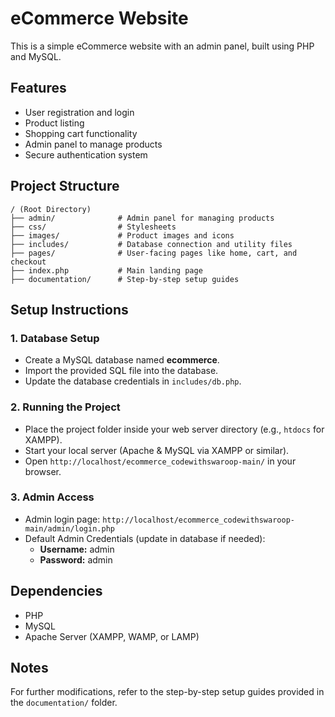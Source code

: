 # eCommerce Website

This is a simple eCommerce website with an admin panel, built using PHP and MySQL.

## Features
- User registration and login
- Product listing
- Shopping cart functionality
- Admin panel to manage products
- Secure authentication system

## Project Structure
```
/ (Root Directory)
├── admin/              # Admin panel for managing products
├── css/                # Stylesheets
├── images/             # Product images and icons
├── includes/           # Database connection and utility files
├── pages/              # User-facing pages like home, cart, and checkout
├── index.php           # Main landing page
├── documentation/      # Step-by-step setup guides
```

## Setup Instructions

### 1. Database Setup
- Create a MySQL database named **ecommerce**.
- Import the provided SQL file into the database.
- Update the database credentials in `includes/db.php`.

### 2. Running the Project
- Place the project folder inside your web server directory (e.g., `htdocs` for XAMPP).
- Start your local server (Apache & MySQL via XAMPP or similar).
- Open `http://localhost/ecommerce_codewithswaroop-main/` in your browser.

### 3. Admin Access
- Admin login page: `http://localhost/ecommerce_codewithswaroop-main/admin/login.php`
- Default Admin Credentials (update in database if needed):
  - **Username:** admin
  - **Password:** admin

## Dependencies
- PHP
- MySQL
- Apache Server (XAMPP, WAMP, or LAMP)

## Notes
For further modifications, refer to the step-by-step setup guides provided in the `documentation/` folder.

